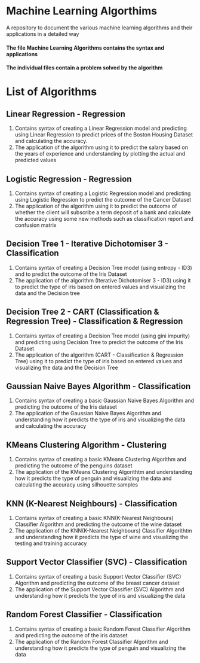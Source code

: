# Machine Learning Algorthims
A repository to document the various machine learning algorithms and their applications in a detailed way

#### The file Machine Learning Algorithms contains the syntax and applications 
#### The individual files contain a problem solved by the algorithm

# List of Algorithms
## Linear Regression - Regression
1. Contains syntax of creating a Linear Regression model and predicting using Linear Regression to predict prices of the Boston Housing Dataset and calculating the accuracy.
2. The application of the algorithm using it to predict the salary based on the years of experience and understanding by plotting the actual and predicted values

## Logistic Regression - Regression
1. Contains syntax of creating a Logistic Regression model and predicting using Logistic Regression to predict the outcome of the Cancer Dataset
2. The application of the algorithm using it to predict the outcome of whether the client will subscribe a term deposit of a bank and calculate the accuracy using some new methods such as classification report and confusion matrix

## Decision Tree 1 - Iterative Dichotomiser 3 - Classification
1. Contains syntax of creating a Decision Tree model (using entropy - ID3) and to predict the outcome of the Iris Dataset 
2. The application of the algorithm (Iterative Dichotomiser 3 - ID3) using it to predict the type of iris based on entered values and visualizing the data and the Decision tree

## Decision Tree 2 - CART (Classification & Regression Tree) - Classification & Regression
1. Contains syntax of creating a Decision Tree model (using gini impurity) and predicting using Decision Tree to predict the outcome of the Iris Dataset
2. The application of the algorithm (CART - Classification & Regression Tree) using it to predict the type of iris based on entered values and visualizing the data and the Decision Tree

## Gaussian Naive Bayes Algorithm - Classification
1. Contains syntax of creating a basic Gaussian Naive Bayes Algorithm and predicting the outcome of the Iris dataset
2. The application of the Gaussian Naive Bayes Algorithm and understanding how it predicts the type of iris and visualizing the data and calculating the accuracy

## KMeans Clustering Algorithm - Clustering
1. Contains syntax of creating a basic KMeans Clustering Algorithm and predicting the outcome of the penguins dataset
2. The application of the KMeans Clustering Algorithtm and understanding how it predicts the type of penguin and visualizing the data and calculating the accuracy using silhouette samples

## KNN (K-Nearest Neighbours) - Classification
1. Contains syntax of creating a basic KNN(K-Nearest Neighbours) Classifier Algorithm and predicting the outcome of the wine dataset
2. The application of the KNN(K-Nearest Neighbours) Classifier Algorithtm and understanding how it predicts the type of wine and visualizing the testing and training accuracy

## Support Vector Classifier (SVC) - Classification
1. Contains syntax of creating a basic Support Vector Classifier (SVC) Algorithm and predicting the outcome of the breast cancer dataset
2. The application of the Support Vector Classifier (SVC) Algorithm and understanding how it predicts the type of iris and visualizing the data

## Random Forest Classifier - Classification
1. Contains syntax of creating a basic Random Forest Classifier Algorithm and predicting the outcome of the iris dataset
2. The application of the Random Forest Classifier Algorithm and understanding how it predicts the type of penguin and visualizing the data
